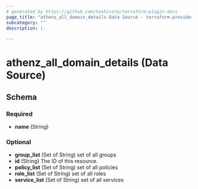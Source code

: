 ```yaml
---
# generated by https://github.com/hashicorp/terraform-plugin-docs
page_title: "athenz_all_domain_details Data Source - terraform-provider-hashicups"
subcategory: ""
description: |-
  
---
```


# athenz_all_domain_details (Data Source)





<!-- schema generated by tfplugindocs -->
## Schema

### Required

- **name** (String)

### Optional

- **group_list** (Set of String) set of all groups
- **id** (String) The ID of this resource.
- **policy_list** (Set of String) set of all policies
- **role_list** (Set of String) set of all roles
- **service_list** (Set of String) set of all services


